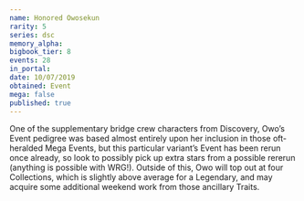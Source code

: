 ```yaml
---
name: Honored Owosekun
rarity: 5
series: dsc
memory_alpha:
bigbook_tier: 8
events: 28
in_portal:
date: 10/07/2019
obtained: Event
mega: false
published: true
---
```


One of the supplementary bridge crew characters from Discovery, Owo’s Event pedigree was based almost entirely upon her inclusion in those oft-heralded Mega Events, but this particular variant’s Event has been rerun once already, so look to possibly pick up extra stars from a possible rererun (anything is possible with WRG!). Outside of this, Owo will top out at four Collections, which is slightly above average for a Legendary, and may acquire some additional weekend work from those ancillary Traits.
